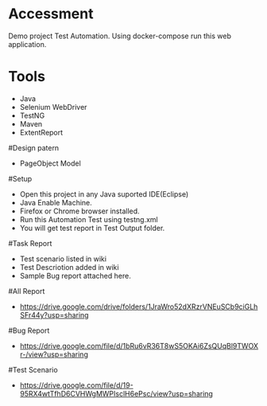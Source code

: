 # Accessment
Demo project Test Automation. Using docker-compose run this web application. 

# Tools
- Java
- Selenium WebDriver
- TestNG
- Maven
- ExtentReport

#Design patern
- PageObject Model

#Setup
- Open this project in any Java suported IDE(Eclipse)
- Java Enable Machine.
- Firefox or Chrome browser installed.
- Run this Automation Test using testng.xml
- You will get test report in Test Output folder. 

#Task Report
- Test scenario listed in wiki
- Test Descriotion added in wiki
- Sample Bug report attached here. 

#All Report
- https://drive.google.com/drive/folders/1JraWro52dXRzrVNEuSCb9ciGLhSFr44y?usp=sharing

#Bug Report
- https://drive.google.com/file/d/1bRu6vR36T8wS5OKAi6ZsQUqBl9TWOXr-/view?usp=sharing

#Test Scenario
- https://drive.google.com/file/d/19-95RX4wtTfhD6CVHWgMWPIsclH6ePsc/view?usp=sharing
